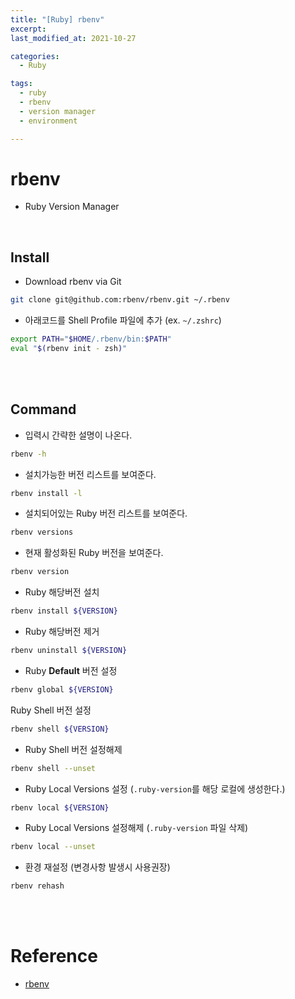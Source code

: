 ```yaml
---
title: "[Ruby] rbenv"
excerpt: 
last_modified_at: 2021-10-27

categories:
  - Ruby

tags:
  - ruby
  - rbenv
  - version manager
  - environment

---
```


# rbenv

- Ruby Version Manager

<br>

## Install

- Download rbenv via Git

```bash
git clone git@github.com:rbenv/rbenv.git ~/.rbenv
```

- 아래코드를 Shell Profile 파일에 추가 (ex. `~/.zshrc`)

```bash
export PATH="$HOME/.rbenv/bin:$PATH"
eval "$(rbenv init - zsh)"
```

<br><br>

## Command

- 입력시 간략한 설명이 나온다.

```bash
rbenv -h
```

- 설치가능한 버전 리스트를 보여준다.

```bash
rbenv install -l
```

- 설치되어있는 Ruby 버전 리스트를 보여준다.

```bash
rbenv versions
```

- 현재 활성화된 Ruby 버전을 보여준다.

```bash
rbenv version
```

- Ruby 해당버전 설치

```bash
rbenv install ${VERSION}
```

- Ruby 해당버전 제거

```bash
rbenv uninstall ${VERSION}
```

- Ruby **Default** 버전 설정

```bash
rbenv global ${VERSION}
```

Ruby Shell 버전 설정

```bash
rbenv shell ${VERSION}
```

- Ruby Shell 버전 설정해제

```bash
rbenv shell --unset
```

- Ruby Local Versions 설정 (`.ruby-version`를 해당 로컬에 생성한다.)

```bash
rbenv local ${VERSION}
```

- Ruby Local Versions 설정해제 (`.ruby-version` 파일 삭제)

```bash
rbenv local --unset
```

- 환경 재설정 (변경사항 발생시 사용권장)

```bash
rbenv rehash
```

<br><br>

# Reference

- [rbenv](https://github.com/rbenv/rbenv)
